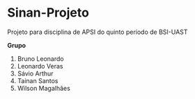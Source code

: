 # Sinan-Projeto
<p>Projeto para disciplina de APSI do quinto período de BSI-UAST</p>

<p><b>Grupo</b></p>
<ol>
  <li>Bruno Leonardo</li>
  <li>Leonardo Veras</li>
  <li>Sávio Arthur</li>
  <li>Tainan Santos</li>
  <li>Wilson Magalhães</li> 
</ol>
